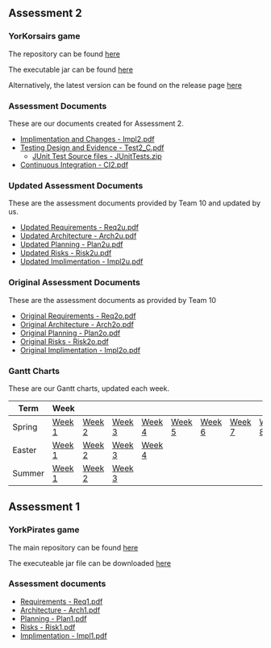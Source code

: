 ## Assessment 2

### YorKorsairs game

The repository can be found [here](https://github.com/ENG1-team5/YorKorsairs-Game)

The executable jar can be found [here](/static/YorCorsairs_Team5.jar)

Alternatively, the latest version can be found on the release page [here](https://github.com/ENG1-team5/YorKorsairs-Game/releases/)

### Assessment Documents

These are our documents created for Assessment 2.

* [Implimentation and Changes - Impl2.pdf](/static/A2/Impl2.pdf)
* [Testing Design and Evidence - Test2_C.pdf](/static/A2/Test2_C.pdf)
    * [JUnit Test Source files - JUnitTests.zip](/static/A2/JUnitTests.zip)
* [Continuous Integration - CI2.pdf](/static/A2/CI2.pdf)

### Updated Assessment Documents

These are the assessment documents provided by Team 10 and updated by us.

* [Updated Requirements - Req2u.pdf](/static/A2u/Req2u.pdf)
* [Updated Architecture - Arch2u.pdf](/static/A2u/Arch2u.pdf)
* [Updated Planning - Plan2u.pdf](/static/A2u/Plan2u.pdf)
* [Updated Risks - Risk2u.pdf](/static/A2u/Risk2u.pdf)
* [Updated Implimentation - Impl2u.pdf](/static/A2u/Impl2u.pdf)

### Original Assessment Documents

These are the assessment documents as provided by Team 10

* [Original Requirements - Req2o.pdf](/static/A2o/Req2o.pdf)
* [Original Architecture - Arch2o.pdf](/static/A2o/Arch2o.pdf)
* [Original Planning - Plan2o.pdf](/static/A2o/Plan2o.pdf)
* [Original Risks - Risk2o.pdf](/static/A2o/Risk2o.pdf)
* [Original Implimentation - Impl2o.pdf](/static/A2o/Impl2o.pdf)

### Gantt Charts

These are our Gantt charts, updated each week.

Term   | Week   |     |     |     |     |     |     |     |     |     |
------ | ------ | --- | --- | --- | --- | --- | --- | --- | --- | --- |
Spring | [Week 1](Spring1.pdf) | [Week 2](Spring2.pdf) | [Week 3](Spring3.pdf) | [Week 4](Spring4.pdf) | [Week 5](Spring5.pdf) | [Week 6](Spring6.pdf) | [Week 7](Spring7.pdf) | [Week 8](Spring8.pdf) | [Week 9](Spring9.pdf) | [Week 10](Spring10.pdf) |
Easter | [Week 1](Easter1.pdf) | [Week 2](Easter2.pdf) | [Week 3](Easter3.pdf) | [Week 4](Easter4.pdf) |
Summer | [Week 1](Easter1.pdf) | [Week 2](Easter2.pdf) | [Week 3](Easter3.pdf) |

## Assessment 1

### YorkPirates game

The main repository can be found [here](https://github.com/ENG1-team5/yorkPirates)

The executeable jar file can be downloaded [here](/static/YorkPirates_Team_5.jar)

### Assessment documents

* [Requirements - Req1.pdf](/static/A1/Req1.pdf)
* [Architecture - Arch1.pdf](/static/A1/Arch1.pdf)
* [Planning - Plan1.pdf](/static/A1/Plan1.pdf)
* [Risks - Risk1.pdf](/static/A1/Risk1.pdf)
* [Implimentation - Impl1.pdf](/static/A1/Impl1.pdf)

